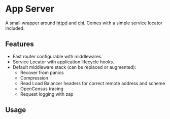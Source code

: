 # App Server

A small wrapper around [httpd](https://github.com/casualjim/go-httpd) and [chi](https://github.com/go-chi/chi).
Comes with a simple service locator included.

## Features

* Fast router configurable with middlewares.
* Service Locator with application lifecycle hooks.
* Default middleware stack (can be replaced or augmented):
  * Recover from panics
  * Compression
  * Read Load Balancer headers for correct remote address and scheme
  * OpenCensus tracing
  * Request logging with zap

## Usage
